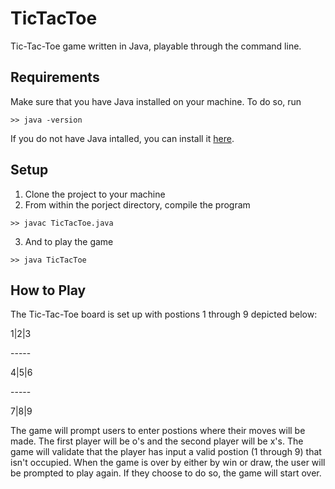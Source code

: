 # TicTacToe
Tic-Tac-Toe game written in Java, playable through the command line.

## Requirements
Make sure that you have Java installed on your machine. To do so, run
```
>> java -version
```
If you do not have Java intalled, you can install it [here](http://www.oracle.com/technetwork/java/javase/downloads/jre8-downloads-2133155.html). 

## Setup
1. Clone the project to your machine
2. From within the porject directory, compile the program
```
>> javac TicTacToe.java
```
3. And to play the game
```
>> java TicTacToe
```

## How to Play
The Tic-Tac-Toe board is set up with postions 1 through 9 depicted below:

 1|2|3
 
 \----- 
 
 4|5|6
 
 \-----
 
 7|8|9
 
 The game will prompt users to enter postions where their moves will be made.
 The first player will be o's and the second player will be x's. The game will
 validate that the player has input a valid postion (1 through 9) that isn't
 occupied. When the game is over by either by win or draw, the user will be prompted
 to play again. If they choose to do so, the game will start over.
